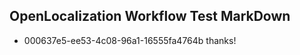 ## OpenLocalization Workflow Test MarkDown
* 000637e5-ee53-4c08-96a1-16555fa4764b thanks!

<!--HONumber=Aug16_HO1-->


